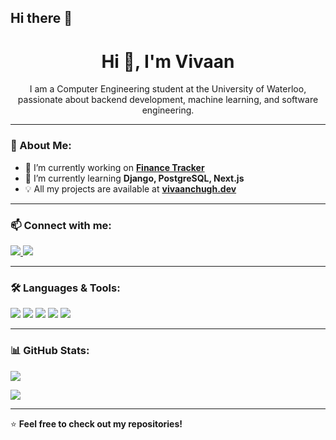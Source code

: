 ## Hi there 👋

<!--
**VivaanChugh/VivaanChugh** is a ✨ _special_ ✨ repository because its `README.md` (this file) appears on your GitHub profile.

Here are some ideas to get you started:

- 🔭 I’m currently working on ...
- 🌱 I’m currently learning ...
- 👯 I’m looking to collaborate on ...
- 🤔 I’m looking for help with ...
- 💬 Ask me about ...
- 📫 How to reach me: ...
- 😄 Pronouns: ...
- ⚡ Fun fact: ...
-->




<h1 align="center">Hi 👋, I'm Vivaan</h1>

<p align="center">
I am a Computer Engineering student at the University of Waterloo, passionate about backend development, machine learning, and software engineering.
</p>

---

### 🚀 About Me:
- 🔭 I’m currently working on **[Finance Tracker](https://github.com/your-repo)**
- 🌱 I’m currently learning **Django, PostgreSQL, Next.js**
- 💡 All my projects are available at **[vivaanchugh.dev](https://vivaanchugh.dev)**
  
---

### 📫 Connect with me:
<p align="left">
<a href="https://www.linkedin.com/in/yourprofile" target="_blank">
  <img src="https://img.shields.io/badge/LinkedIn-0077B5?style=for-the-badge&logo=linkedin&logoColor=white" />
</a>
<a href="https://github.com/yourgithub" target="_blank">
  <img src="https://img.shields.io/badge/GitHub-181717?style=for-the-badge&logo=github&logoColor=white" />
</a>
</p>

---

### 🛠 Languages & Tools:
<p align="left">
  <img src="https://img.shields.io/badge/Python-3776AB?style=for-the-badge&logo=python&logoColor=white"/>
  <img src="https://img.shields.io/badge/Django-092E20?style=for-the-badge&logo=django&logoColor=white"/>
  <img src="https://img.shields.io/badge/Next.js-000000?style=for-the-badge&logo=next.js&logoColor=white"/>
  <img src="https://img.shields.io/badge/PostgreSQL-336791?style=for-the-badge&logo=postgresql&logoColor=white"/>
  <img src="https://img.shields.io/badge/Git-F05032?style=for-the-badge&logo=git&logoColor=white"/>
</p>

---

### 📊 GitHub Stats:
<p align="left">
  <img src="https://github-readme-stats.vercel.app/api?username=yourgithub&show_icons=true&theme=radical"/>
</p>
<p align="left">
  <img src="https://github-readme-stats.vercel.app/api/top-langs/?username=yourgithub&layout=compact&theme=radical"/>
</p>

---

⭐ **Feel free to check out my repositories!**
